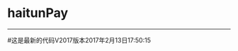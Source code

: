 # haitunPay
--------------------------------------------------------
#这是最新的代码V2017版本2017年2月13日17:50:15